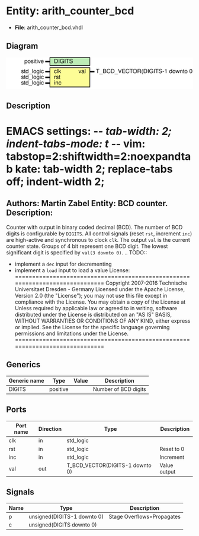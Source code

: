 # Entity: arith_counter_bcd

- **File**: arith_counter_bcd.vhdl
## Diagram

![Diagram](arith_counter_bcd.svg "Diagram")
## Description

EMACS settings: -*-  tab-width: 2; indent-tabs-mode: t -*-
vim: tabstop=2:shiftwidth=2:noexpandtab
kate: tab-width 2; replace-tabs off; indent-width 2;
=============================================================================
Authors:				 	Martin Zabel
Entity:				 	BCD counter.
Description:
-------------------------------------
Counter with output in binary coded decimal (BCD). The number of BCD digits
is configurable by ``DIGITS``.
All control signals (reset ``rst``, increment ``inc``) are high-active and
synchronous to clock ``clk``. The output ``val`` is the current counter
state. Groups of 4 bit represent one BCD digit. The lowest significant digit
is specified by ``val(3 downto 0)``.
.. TODO::
   * implement a ``dec`` input for decrementing
   * implement a ``load`` input to load a value
License:
=============================================================================
Copyright 2007-2016 Technische Universitaet Dresden - Germany
Licensed under the Apache License, Version 2.0 (the "License");
you may not use this file except in compliance with the License.
You may obtain a copy of the License at
Unless required by applicable law or agreed to in writing, software
distributed under the License is distributed on an "AS IS" BASIS,
WITHOUT WARRANTIES OR CONDITIONS OF ANY KIND, either express or implied.
See the License for the specific language governing permissions and
limitations under the License.
=============================================================================
## Generics

| Generic name | Type     | Value | Description          |
| ------------ | -------- | ----- | -------------------- |
| DIGITS       | positive |       | Number of BCD digits |
## Ports

| Port name | Direction | Type                            | Description  |
| --------- | --------- | ------------------------------- | ------------ |
| clk       | in        | std_logic                       |              |
| rst       | in        | std_logic                       | Reset to 0   |
| inc       | in        | std_logic                       | Increment    |
| val       | out       | T_BCD_VECTOR(DIGITS-1 downto 0) | Value output |
## Signals

| Name | Type                        | Description                |
| ---- | --------------------------- | -------------------------- |
| p    | unsigned(DIGITS-1 downto 0) | Stage Overflows=Propagates |
| c    | unsigned(DIGITS   downto 0) |                            |
